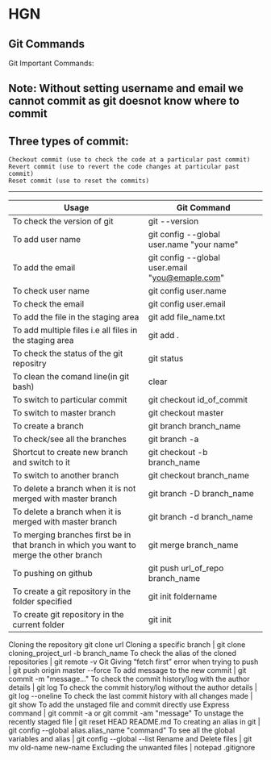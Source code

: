 # HGN
## Git Commands

Git Important Commands:

Note: Without setting username and email we cannot commit as git doesnot know where to commit 
---------------------------------------------------------------------------------------------

## Three types of commit:

    Checkout commit (use to check the code at a particular past commit)
    Revert commit (use to revert the code changes at particular past commit)
    Reset commit (use to reset the commits)
----------------------------------------------------------------------------------------


Usage   |   Git Command  
--------|------------------
To check the version of git | git --version 
To add user name  | git config --global user.name "your name"
To add the email  | git config --global user.email "you@emaple.com"
To check user name  | git config user.name 
To check the email  | git config user.email 
To add the file in the staging area | git add file_name.txt
To add multiple files i.e all files in the staging area | git add .
To check the status of the git repositry  | git status
To clean the comand line(in git bash) | clear
To switch to particular commit  | git checkout id_of_commit
To switch to master branch  | git checkout master
To create a branch  | git branch branch_name
To check/see all the branches | git branch -a
Shortcut to create new branch and switch to it  | git checkout -b branch_name
To switch to another branch | git checkout branch_name
To delete a branch when it is not merged with master branch | git branch -D branch_name
To delete a branch when it is merged with master branch | git branch -d branch_name
To merging branches first be in that branch in which you want to merge the other branch | git merge branch_name
To pushing on github  | git push url_of_repo branch_name
To create a git repository in the folder specified  | git init foldername
To create git repository in the current folder | git init
Cloning the repository  git clone url
Cloning a specific branch | git clone cloning_project_url -b branch_name
To check the alias of the cloned repositories | git remote -v
Git Giving “fetch first” error when trying to push  | git push origin master --force
To add message to the new commit  | git commit -m "message..."
To check the commit history/log with the author details | git log
To check the commit history/log without the author details  | git log --oneline
To check the last commit history with all changes made  | git show
To add the unstaged file and commit directly use Express command  | git commit -a or git commit -am "message"
To unstage the recently staged file | git reset HEAD README.md
To creating an alias in git | git config --global alias.alias_name "command"
To see all the global variables and alias  |  git config --global --list
Rename and Delete files | git mv old-name new-name
Excluding the unwanted files  | notepad .gitignore


